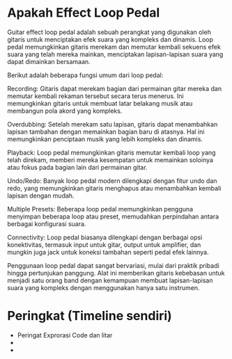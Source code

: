 # Apakah Effect Loop Pedal
Guitar effect loop pedal adalah sebuah perangkat yang digunakan oleh gitaris untuk menciptakan efek suara yang kompleks dan dinamis. Loop pedal memungkinkan gitaris merekam dan memutar kembali sekuens efek suara yang telah mereka mainkan, menciptakan lapisan-lapisan suara yang dapat dimainkan bersamaan.

Berikut adalah beberapa fungsi umum dari loop pedal:

Recording: Gitaris dapat merekam bagian dari permainan gitar mereka dan memutar kembali rekaman tersebut secara terus menerus. Ini memungkinkan gitaris untuk membuat latar belakang musik atau membangun pola akord yang kompleks.

Overdubbing: Setelah merekam satu lapisan, gitaris dapat menambahkan lapisan tambahan dengan memainkan bagian baru di atasnya. Hal ini memungkinkan penciptaan musik yang lebih kompleks dan dinamis.

Playback: Loop pedal memungkinkan gitaris memutar kembali loop yang telah direkam, memberi mereka kesempatan untuk memainkan soloinya atau fokus pada bagian lain dari permainan gitar.

Undo/Redo: Banyak loop pedal modern dilengkapi dengan fitur undo dan redo, yang memungkinkan gitaris menghapus atau menambahkan kembali lapisan dengan mudah.

Multiple Presets: Beberapa loop pedal memungkinkan pengguna menyimpan beberapa loop atau preset, memudahkan perpindahan antara berbagai konfigurasi suara.

Connectivity: Loop pedal biasanya dilengkapi dengan berbagai opsi konektivitas, termasuk input untuk gitar, output untuk amplifier, dan mungkin juga jack untuk koneksi tambahan seperti pedal efek lainnya.

Penggunaan loop pedal dapat sangat bervariasi, mulai dari praktik pribadi hingga pertunjukan panggung. Alat ini memberikan gitaris kebebasan untuk menjadi satu orang band dengan kemampuan membuat lapisan-lapisan suara yang kompleks dengan menggunakan hanya satu instrumen.

# Peringkat (Timeline sendiri)
- Peringat Exprorasi Code dan litar
-
-

